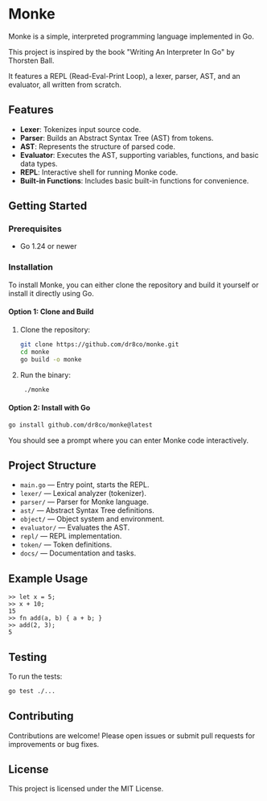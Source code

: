 # Monke

Monke is a simple, interpreted programming language implemented in Go.

This project is inspired by the book "Writing An Interpreter In Go" by Thorsten Ball.

It features a REPL (Read-Eval-Print Loop), a lexer, parser, AST, and an evaluator, all written from scratch.

## Features

- **Lexer**: Tokenizes input source code.
- **Parser**: Builds an Abstract Syntax Tree (AST) from tokens.
- **AST**: Represents the structure of parsed code.
- **Evaluator**: Executes the AST, supporting variables, functions, and basic data types.
- **REPL**: Interactive shell for running Monke code.
- **Built-in Functions**: Includes basic built-in functions for convenience.

## Getting Started

### Prerequisites

- Go 1.24 or newer

### Installation

To install Monke, you can either clone the repository and build it yourself or install it directly using Go.

#### Option 1: Clone and Build

1. Clone the repository:

   ```sh
   git clone https://github.com/dr8co/monke.git
   cd monke
   go build -o monke
   ```

2. Run the binary:

   ```sh
    ./monke
    ```

#### Option 2: Install with Go

```sh
go install github.com/dr8co/monke@latest
```

You should see a prompt where you can enter Monke code interactively.

## Project Structure

- `main.go` — Entry point, starts the REPL.
- `lexer/` — Lexical analyzer (tokenizer).
- `parser/` — Parser for Monke language.
- `ast/` — Abstract Syntax Tree definitions.
- `object/` — Object system and environment.
- `evaluator/` — Evaluates the AST.
- `repl/` — REPL implementation.
- `token/` — Token definitions.
- `docs/` — Documentation and tasks.

## Example Usage

```console
>> let x = 5;
>> x + 10;
15
>> fn add(a, b) { a + b; }
>> add(2, 3);
5
```

## Testing

To run the tests:

```sh
go test ./...
```

## Contributing

Contributions are welcome! Please open issues or submit pull requests for improvements or bug fixes.

## License

This project is licensed under the MIT License.
